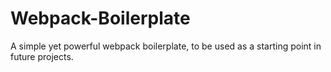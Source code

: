 # Webpack-Boilerplate
A simple yet powerful webpack boilerplate, to be used as a starting point in future projects.
